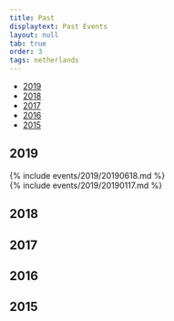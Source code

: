 ```yaml
---
title: Past
displaytext: Past Events
layout: null
tab: true
order: 3
tags: netherlands
---
```


* [2019](#2019)
* [2018](#2018)
* [2017](#2017)
* [2016](#2016)
* [2015](#2015)

## 2019

{% include events/2019/20190618.md %}  
{% include events/2019/20190117.md %}

## 2018

## 2017

## 2016

## 2015

